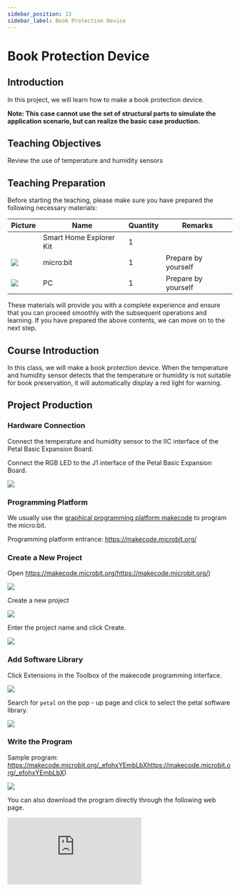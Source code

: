 ```yaml
---
sidebar_position: 13
sidebar_label: Book Protection Device
---
```


# Book Protection Device

## Introduction

In this project, we will learn how to make a book protection device.



**Note: This case cannot use the set of structural parts to simulate the application scenario, but can realize the basic case production.**

## Teaching Objectives

Review the use of temperature and humidity sensors

## Teaching Preparation

Before starting the teaching, please make sure you have prepared the following necessary materials:

| **Picture**                                                  | **Name**                | **Quantity** | **Remarks**         |
| --- | --- | --- | --- |
| | Smart Home Explorer Kit | 1 |  |
| ![](https://wiki-media-ef.oss-cn-hongkong.aliyuncs.com/docs/microbit/interesting-case/cutebot-fun-football-game-kit/cases-libraries/images/microbit.png) | micro:bit | 1 | Prepare by yourself |
| ![](https://wiki-media-ef.oss-cn-hongkong.aliyuncs.com/docs/microbit/interesting-case/cutebot-fun-football-game-kit/cases-libraries/images/pc.png) | PC | 1 | Prepare by yourself |

These materials will provide you with a complete experience and ensure that you can proceed smoothly with the subsequent operations and learning. If you have prepared the above contents, we can move on to the next step.

## Course Introduction

In this class, we will make a book protection device. When the temperature and humidity sensor detects that the temperature or humidity is not suitable for book preservation, it will automatically display a red light for warning.

## Project Production

### Hardware Connection

Connect the temperature and humidity sensor to the IIC interface of the Petal Basic Expansion Board.

Connect the RGB LED to the J1 interface of the Petal Basic Expansion Board.


![](https://wiki-media-ef.oss-cn-hongkong.aliyuncs.com/docs/microbit/petal-series/petal-smart-home-explorer-kit/images/case-11-02.png)

### Programming Platform

We usually use the [graphical programming platform makecode](https://makecode.microbit.org/) to program the micro:bit.



Programming platform entrance: https://makecode.microbit.org/

### Create a New Project

Open https://makecode.microbit.org/https://makecode.microbit.org/)

![](https://wiki-media-ef.oss-cn-hongkong.aliyuncs.com/docs/microbit/interesting-case/cutebot-fun-football-game-kit/cases-libraries/images/makecode.png)

Create a new project

![](https://wiki-media-ef.oss-cn-hongkong.aliyuncs.com/docs/microbit/interesting-case/cutebot-fun-football-game-kit/cases-libraries/images/makecode-new-project-01.png)

Enter the project name and click Create.

![](https://wiki-media-ef.oss-cn-hongkong.aliyuncs.com/docs/microbit/interesting-case/cutebot-fun-football-game-kit/cases-libraries/images/makecode-new-project-02.png)

### Add Software Library

Click Extensions in the Toolbox of the makecode programming interface.

![](https://wiki-media-ef.oss-cn-hongkong.aliyuncs.com/docs/microbit/interesting-case/classroom-science-pack/images/classroom-science-pack-add-extensions-02.png)

Search for `petal` on the pop - up page and click to select the petal software library.

![](https://wiki-media-ef.oss-cn-hongkong.aliyuncs.com/docs/microbit/petal-series/petal-smart-home-explorer-kit/images/add-petal.png)

### Write the Program

Sample program: https://makecode.microbit.org/_efohxYEmbLbXhttps://makecode.microbit.org/_efohxYEmbLbX)

![](https://wiki-media-ef.oss-cn-hongkong.aliyuncs.com/docs/microbit/petal-series/petal-smart-home-explorer-kit/images/case-11-03.png)

You can also download the program directly through the following web page.

<div
    style={{
        position: 'relative',
        paddingBottom: '60%',
        overflow: 'hidden',
    }}
>
    <iframe
        src="https://makecode.microbit.org/_efohxYEmbLbX"
        frameborder="0"
        sandbox="allow-popups allow-forms allow-scripts allow-same-origin"
        style={{
            position: 'absolute',
            width: '100%',
            height: '100%',
        }}
    />
</div>




### How to Download the Program to micro:bit?

Use a USB cable to connect the PC and micro:bit V2.

![](https://wiki-media-ef.oss-cn-hongkong.aliyuncs.com/docs/microbit/interesting-case/microbit-smart-climate-kit/cases-libraries/images/connect-microbit.gif)

After successful connection, a drive named `MICROBIT` will be recognized on the computer.

![](https://wiki-media-ef.oss-cn-hongkong.aliyuncs.com/docs/microbit/interesting-case/microbit-smart-climate-kit/cases-libraries/images/microbit-drive.png)

Click ![img](data:image/svg+xml,%3csvg%20xmlns=%27http://www.w3.org/2000/svg%27%20version=%271.1%27%20width=%2734%27%20height=%2728%27/%3e)![image](https://wiki-media-ef.oss-cn-hongkong.aliyuncs.com/docs/microbit/interesting-case/microbit-smart-climate-kit/cases-libraries/images/download-01.png) in the lower left corner and select `Connect Device`.

![](https://wiki-media-ef.oss-cn-hongkong.aliyuncs.com/docs/microbit/interesting-case/microbit-smart-climate-kit/cases-libraries/images/download-02.png)

Click![](https://wiki-media-ef.oss-cn-hongkong.aliyuncs.com/docs/microbit/interesting-case/microbit-smart-climate-kit/cases-libraries/images/download-03.png)。

![](https://wiki-media-ef.oss-cn-hongkong.aliyuncs.com/docs/microbit/interesting-case/microbit-smart-climate-kit/cases-libraries/images/download-04.png)

Click![](https://wiki-media-ef.oss-cn-hongkong.aliyuncs.com/docs/microbit/interesting-case/microbit-smart-climate-kit/cases-libraries/images/download-05.png)。

![](https://wiki-media-ef.oss-cn-hongkong.aliyuncs.com/docs/microbit/interesting-case/microbit-smart-climate-kit/cases-libraries/images/download-06.png)


In the pop - up window, select `BBC micro:bit CMSIS - DAP`, then select Connect. So far, our micro:bit has been connected successfully.

![](https://wiki-media-ef.oss-cn-hongkong.aliyuncs.com/docs/microbit/interesting-case/microbit-smart-climate-kit/cases-libraries/images/download-07.png)

Click to download the program.

![](https://wiki-media-ef.oss-cn-hongkong.aliyuncs.com/docs/microbit/interesting-case/microbit-smart-climate-kit/cases-libraries/images/download-08.png)

### Result

When the temperature and humidity sensor detects that the temperature or humidity is not suitable for book preservation, it will automatically display a red light for warning.

## Extended Knowledge

Generally speaking, the suitable temperature and humidity standards for book preservation are: the temperature is controlled between 14℃ and 24℃, and the relative humidity is controlled between 45% and 60%. When the temperature is higher than 24℃ or lower than 14℃, and the humidity is higher than 60% or lower than 45%, it may cause damage to books. High temperature can easily make the book paper brittle and yellow; high humidity can easily breed mold and cause paper to stick; low humidity can make the paper dry and brittle, reducing the life of books. Applying this standard to intelligent devices, we can monitor and warn through temperature and humidity sensors.


![](https://wiki-media-ef.oss-cn-hongkong.aliyuncs.com/docs/microbit/petal-series/petal-smart-home-explorer-kit/images/case-11.gif)
